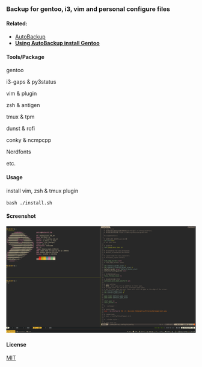### Backup for gentoo, i3, vim and personal configure files

#### Related:

* [AutoBackup](https://gist.github)
* **[Using AutoBackup install Gentoo](https://gist.github.com/PetrusZ/947293692243c48fc21c744eb32f3816)**

#### Tools/Package

gentoo

i3-gaps & py3status

vim & plugin

zsh & antigen

tmux & tpm

dunst & rofi

conky & ncmpcpp

Nerdfonts

etc.

#### Usage

install vim, zsh & tmux plugin

`bash ./install.sh`

#### Screenshot

![screenshot](screenshot.png)

#### License

[MIT](LICENSE)
